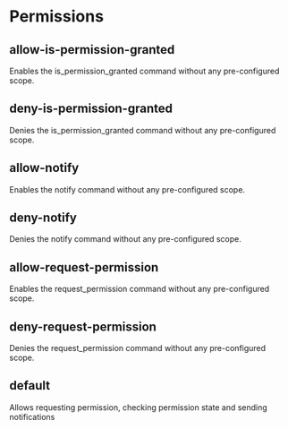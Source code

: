# Permissions

## allow-is-permission-granted

Enables the is_permission_granted command without any pre-configured scope.

## deny-is-permission-granted

Denies the is_permission_granted command without any pre-configured scope.

## allow-notify

Enables the notify command without any pre-configured scope.

## deny-notify

Denies the notify command without any pre-configured scope.

## allow-request-permission

Enables the request_permission command without any pre-configured scope.

## deny-request-permission

Denies the request_permission command without any pre-configured scope.

## default

Allows requesting permission, checking permission state and sending notifications

